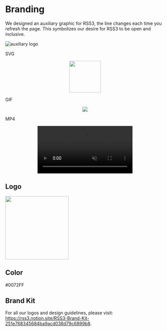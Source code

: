 # Branding

We designed an auxiliary graphic for RSS3, the line changes each time you refresh the page. This symbolizes our desire for RSS3 to be open and inclusive.

![auxiliary logo](https://graphics.rss3.workers.dev)

SVG

<p align="center">
    <img width="100" src="https://graphics.rss3.workers.dev"/>
</p>

GIF

<p align="center">
    <img src="/RSS3-Doc/img/logo.gif" />
</p>

MP4

<p align="center">
    <video width="300" autoPlay muted playsInline src="/RSS3-Doc/img/logo.mp4"></video>
</p>

## Logo

<p><img width="200" src="https://rss3.mypinata.cloud/ipfs/QmUG6H3Z7D5P511shn7sB4CPmpjH5uZWu4m5mWX7U3Gqbu"/></p>

## Color

<p style={{"background": "#0072FF", "color": "#FFF", "display": "inline-block"}}>#0072FF</p>

## Brand Kit

For all our logos and design guidelines, please visit: <https://rss3.notion.site/RSS3-Brand-Kit-251e768345684ba9acd038d79c6899b8>.
